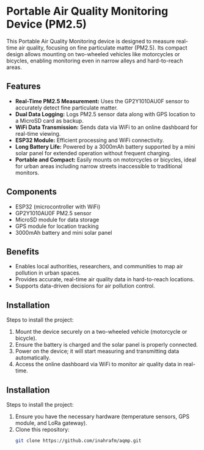 # Portable Air Quality Monitoring Device (PM2.5)

This Portable Air Quality Monitoring device is designed to measure real-time air quality, focusing on fine particulate matter (PM2.5). Its compact design allows mounting on two-wheeled vehicles like motorcycles or bicycles, enabling monitoring even in narrow alleys and hard-to-reach areas.

## Features
- **Real-Time PM2.5 Measurement:** Uses the GP2Y1010AU0F sensor to accurately detect fine particulate matter.
- **Dual Data Logging:** Logs PM2.5 sensor data along with GPS location to a MicroSD card as backup.
- **WiFi Data Transmission:** Sends data via WiFi to an online dashboard for real-time viewing.
- **ESP32 Module:** Efficient processing and WiFi connectivity.
- **Long Battery Life:** Powered by a 3000mAh battery supported by a mini solar panel for extended operation without frequent charging.
- **Portable and Compact:** Easily mounts on motorcycles or bicycles, ideal for urban areas including narrow streets inaccessible to traditional monitors.

## Components
- ESP32 (microcontroller with WiFi)
- GP2Y1010AU0F PM2.5 sensor
- MicroSD module for data storage
- GPS module for location tracking
- 3000mAh battery and mini solar panel

## Benefits
- Enables local authorities, researchers, and communities to map air pollution in urban spaces.
- Provides accurate, real-time air quality data in hard-to-reach locations.
- Supports data-driven decisions for air pollution control.

## Installation
Steps to install the project:
1. Mount the device securely on a two-wheeled vehicle (motorcycle or bicycle).
2. Ensure the battery is charged and the solar panel is properly connected.
3. Power on the device; it will start measuring and transmitting data automatically.
4. Access the online dashboard via WiFi to monitor air quality data in real-time.

## Installation
Steps to install the project:
1. Ensure you have the necessary hardware (temperature sensors, GPS module, and LoRa gateway).
2. Clone this repository:
   ```bash
   git clone https://github.com/inahrafm/aqmp.git
